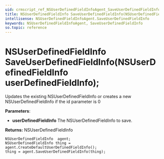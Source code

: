 ```yaml
---
uid: crmscript_ref_NSUserDefinedFieldInfoAgent_SaveUserDefinedFieldInfo
title: NSUserDefinedFieldInfo SaveUserDefinedFieldInfo(NSUserDefinedFieldInfo userDefinedFieldInfo);
intellisense: NSUserDefinedFieldInfoAgent.SaveUserDefinedFieldInfo
keywords: NSUserDefinedFieldInfoAgent, SaveUserDefinedFieldInfo
so.topic: reference
---
```


# NSUserDefinedFieldInfo SaveUserDefinedFieldInfo(NSUserDefinedFieldInfo userDefinedFieldInfo);

Updates the existing NSUserDefinedFieldInfo or creates a new NSUserDefinedFieldInfo if the id parameter is 0

**Parameters**:
 - **userDefinedFieldInfo** The NSUserDefinedFieldInfo to save.

**Returns:** NSUserDefinedFieldInfo

```crmscript
NSUserDefinedFieldInfo  agent;
NSUserDefinedFieldInfo thing = agent.CreateDefaultUserDefinedFieldInfo();
thing = agent.SaveUserDefinedFieldInfo(thing);
```

